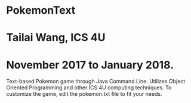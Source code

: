 # PokemonText
# Tailai Wang, ICS 4U
# November 2017 to January 2018.
Text-based Pokemon game through Java Command Line. 
Utilizes Object Oriented Programming and other ICS 4U computing techniques. 
To customize the game, edit the pokemon.txt file to fit your needs. 
